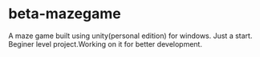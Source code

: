 # beta-mazegame
A maze game built using unity(personal edition) for windows.
Just a start. Beginer level project.Working on it for better development.
